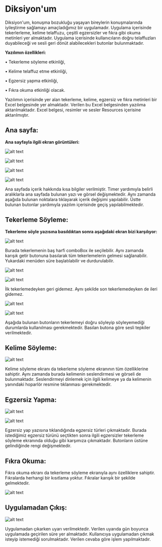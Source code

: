 # Diksiyon'um

Diksiyon'um, konuşma bozukluğu yaşayan bireylerin konuşmalarında iyileştirme sağlamayı amaçladığımız bir uygulamadır. Uygulama içerisinde tekerlerleme, kelime telaffuzu, çeşitli egzersizler ve fıkra gibi okuma metinleri yer almaktadır. Uygulama içerisinde kullanıcıların doğru telaffuzları duyabileceği ve sesli geri dönüt alabilecekleri butonlar bulunmaktadır.

**Yazılımın özellikleri:** 

•	Tekerleme söyleme etkinliği, 

•	Kelime telaffuz etme etkinliği, 

•	Egzersiz yapma etkinliği, 

•	Fıkra okuma etkinliği olacak. 

Yazılımın içerisinde yer alan tekerleme, kelime, egzersiz ve fıkra metinleri bir Excel belgesinde yer almaktadır. Verilen bu Excel belgesinden yazılıma aktarılmaktadır. Excel belgesi, resimler ve sesler Resources içerisine aktarılmıştır.   

## Ana sayfa: 
**Ana sayfayla ilgili ekran görüntüleri:**
   
   
![alt text](https://i.hizliresim.com/qsgdpg8.png)


![alt text](https://i.hizliresim.com/gzk7b2a.png)


![alt text](https://i.hizliresim.com/e4taq5s.png)


![alt text](https://i.hizliresim.com/465n8e0.png)  
  
  
Ana sayfada içerik hakkında kısa bilgiler verilmiştir. Timer yardımıyla belirli aralıklarla ana sayfada bulunan yazı ve görsel değişmektedir. Aynı zamanda aşağıda bulunan noktalara tıklayarak içerik değişimi yapılabilir. Üstte bulunan butonlar yardımıyla yazılım içerisinde geçiş yapılabilmektedir.  
   
## Tekerleme Söyleme: 
**Tekerleme söyle yazısına basıldıktan sonra aşağıdaki ekran bizi karşılıyor:**
   

![alt text](https://i.hizliresim.com/8vm3q97.png)


Burada tekerlemenin baş harfi comboBox  ile seçilebilir. Aynı zamanda karışık getir butonuna basılarak tüm tekerlemelerin gelmesi sağlanabilir. Yukardaki menüden süre başlatılabilir ve durdurulabilir. 


![alt text](https://i.hizliresim.com/12w9hve.png)


![alt text](https://i.hizliresim.com/snghcnx.png)


İlk tekerlemedeyken geri gidemez. Aynı şekilde son tekerlemedeyken de ileri gidemez. 


![alt text](https://i.hizliresim.com/1s4z89j.png)

 
![alt text](https://i.hizliresim.com/6zos4ds.png)


Aşağıda bulunan butonların tekerlemeyi doğru söyleyip söyleyemediği durumlarda kullanılması gerekmektedir. Basılan butona göre sesli tepkiler verilmektedir. 
 
## Kelime Söyleme: 


![alt text](https://i.hizliresim.com/pwvmwo0.png)


Kelime söyleme ekranı da tekerleme söyleme ekranının tüm özelliklerine sahiptir. Aynı zamanda burada kelimenin seslendirmesi ve görseli de bulunmaktadır. Seslendirmeyi dinlemek için ilgili kelimeye ya da kelimenin yanındaki hoparlör resmine tıklanması gerekmektedir. 
 
## Egzersiz Yapma: 


![alt text](https://i.hizliresim.com/melco3e.png)


![alt text](https://i.hizliresim.com/s6id34o.png)


Egzersiz yap yazısına tıklandığında egzersiz türleri çıkmaktadır. Burada istediğimiz egzersiz türünü seçtikten sonra ilgili egzersizler tekerleme söyleme ekranında olduğu gibi karşımıza çıkmaktadır. Butonların üstüne gelindiğinde rengi değişmektedir.  
   
## Fıkra Okuma: 

Fıkra okuma ekranı da tekerleme söyleme ekranıyla aynı özelliklere sahiptir. Fıkralarda herhangi bir kısıtlama yoktur. Fıkralar karışık bir şekilde gelmektedir. 
  

![alt text](https://i.hizliresim.com/mcwinyx.png)
 
 
## Uygulamadan Çıkış: 


![alt text](https://i.hizliresim.com/9p223ic.png)


Uygulamadan çıkarken uyarı verilmektedir. Verilen uyarıda gün boyunca uygulamada geçirilen süre yer almaktadır. Kullanıcıya uygulamadan çıkmak isteyip istemediği sorulmaktadır. Verilen cevaba göre işlem yapılmaktadır. 







